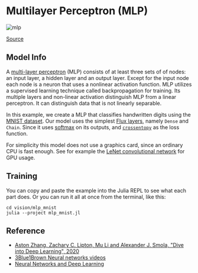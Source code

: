 # Multilayer Perceptron (MLP)

![mlp](../mlp_mnist/docs/mlp.svg)

[Source](http://d2l.ai/chapter_multilayer-perceptrons/mlp.html)

## Model Info

A [multi-layer perceptron](https://en.wikipedia.org/wiki/Multilayer_perceptron) (MLP) consists of at least three sets of of nodes: an input layer, a hidden layer and an output layer. Except for the input node each node is a neuron that uses a nonlinear activation function. MLP utilizes a supervised learning technique called backpropagation for training. Its multiple layers and non-linear activation distinguish MLP from a linear perceptron. It can distinguish data that is not linearly separable.

In this example, we create a MLP that classifies handwritten digits using the [MNIST dataset](http://yann.lecun.com/exdb/mnist/).
Our model uses the simplest [Flux layers](http://fluxml.ai/Flux.jl/stable/models/layers/), namely `Dense` and `Chain`.
Since it uses [softmax](https://en.wikipedia.org/wiki/Softmax_function) on its outputs, and [`crossentopy`](http://fluxml.ai/Flux.jl/stable/models/losses/#Flux.Losses.crossentropy) as the loss function.

For simplicity this model does not use a graphics card, since an ordinary CPU is fast enough.
See for example the [LeNet convolutional network](https://github.com/FluxML/model-zoo/tree/master/vision/conv_mnist) for GPU usage.

## Training

You can copy and paste the example into the Julia REPL to see what each part does.
Or you can run it all at once from the terminal, like this:

```script
cd vision/mlp_mnist
julia --project mlp_mnist.jl
```

## Reference

* [Aston Zhang, Zachary C. Lipton, Mu Li and Alexander J. Smola, "Dive into Deep Learning", 2020](http://d2l.ai/chapter_multilayer-perceptrons/mlp.html)
* [3Blue1Brown Neural networks videos](https://www.youtube.com/watch?v=aircAruvnKk&list=PLZHQObOWTQDNU6R1_67000Dx_ZCJB-3pi)
* [Neural Networks and Deep Learning](http://neuralnetworksanddeeplearning.com/)
 